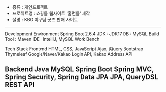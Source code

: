 - 종류 : 개인프로젝트
- 프로젝트명 : 쇼핑몰 웹사이트 '홈런몰' 제작
- 설명 : KBO 야구팀 굿즈 판매 사이트
---
Development Environment
Spring Boot 2.6.4
JDK :  JDK17
DB   :  MySQL
Build Tool : Maven
IDE : IntelliJ, MySQL Work Bench

Tech Stack
Frontend
HTML, CSS, JavaScript
Ajax, jQuery
Bootstrap
Thymeleaf
Google/Naver/Kakao Login API, Kakao Address API

Backend
Java
MySQL
Spring Boot
Spring MVC, Spring Security, Spring Data JPA
JPA, QueryDSL
REST API
---
